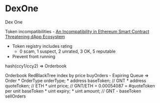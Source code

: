 # DexOne
Dex One

Token incompatibilities - [An Incompatibility in Ethereum Smart Contract Threatening dApp Ecosystem](https://medium.com/loopring-protocol/an-incompatibility-in-smart-contract-threatening-dapp-ecosystem-72b8ca5db4da)

* Token registry includes rating
  * 0 scam, 1 suspect, 2 unrated, 3 OK, 5 reputable
* Prevent front running



hash(ccy1/ccy2) => Orderbook

Orderbook
  RedBlackTree index by price
    buyOrders - Expiring Queue
      => Order
         * OrderType orderType;
         * address baseToken;      // GNT
         * address quoteToken;     // ETH
         * uint price;             // GNT/ETH = 0.00054087 = #quoteToken per unit baseToken
         * uint expiry;
         * uint amount;            // GNT - baseToken
    sellOrders
